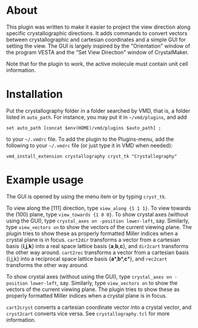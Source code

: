 # About

This plugin was written to make it easier to project the view direction along 
specific crystallographic directions. 
It adds commands to convert vectors between crystallographic and cartesian coordinates 
and a simple GUI for setting the view. The GUI is largely inspired by the "Orientation" 
window of the program VESTA and the "Set View Direction" window of CrystalMaker.

Note that for the plugin to work, the active molecule must contain unit cell information.

# Installation

Put the crystallography folder in a folder searched by VMD, that is, a folder
listed in `auto_path`. For instance, you may put it in `~/vmd/plugins`, and add

    set auto_path [concat $env(HOME)/vmd/plugins $auto_path] ;

to your `~/.vmdrc` file. To add the plugin to the Plugins-menu, add the following
to your `~/.vmdrc` file (or just type it in VMD when needed):

    vmd_install_extension crystallography cryst_tk "Crystallography"

# Example usage

The GUI is opened by using the menu item or by typing `cryst_tk`.

To view along the [111] direction, type `view_along {1 1 1}`.
To view towards the (100) plane, type `view_towards {1 0 0}`.
To show crystal axes (without using the GUI), type `crystal_axes on -position lower-left`, say. 
Similarly, type `view_vectors on` to show the vectors of the current viewing plane. 
The plugin tries to show these as properly formatted Miller indices when a crystal plane is in focus.
`cart2dir` transforms a vector from a cartesian basis {**i**,**j**,**k**} into a real space lattice basis {**a**,**b**,**c**}, 
and `dir2cart` transforms the other way around. 
`cart2rec` transforms a vector from a cartesian basis {i,j,k} into a reciprocal space lattice basis {**a***,**b***,**c***}, 
and `rec2cart` transforms the other way around. 

To show crystal axes (without using the GUI), type `crystal_axes on -position lower-left`, say.
Similarly, type `view_vectors on` to show the vectors of the current viewing plane. 
The plugin tries to show these as properly formatted Miller indices when a crystal plane
is in focus.

`cart2cryst` converts a cartesian coordinate vector into a crystal vector, and `cryst2cart` 
converts vice versa. See `crystallography.tcl` for more information.
